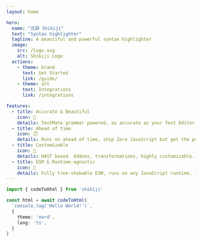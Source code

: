 ```yaml
---
layout: home

hero:
  name: "式辞 Shikiji"
  text: "Syntax highlighter"
  tagline: A beautiful and powerful syntax highlighter
  image:
    src: /logo.svg
    alt: Shikiji Logo
  actions:
    - theme: brand
      text: Get Started
      link: /guide/
    - theme: alt
      text: Integrations
      link: /integrations

features:
  - title: Accurate & Beautiful
    icon: 🌈
    details: TextMate grammar powered, as accurate as your Text Editor.
  - title: Ahead of time
    icon: ⏱️
    details: Runs on ahead of time, ship Zero JavaScript but get the perfect syntax highlight.
  - title: Customizable
    icon: 🧩
    details: HAST based. Addons, transformations, highly customizable.
  - title: ESM & Runtime-agnostic
    icon: 🎄
    details: Fully tree-shakable ESM, runs on any JavaScript runtime, including Browser, Node.js, Cloudflare Workers, etc.
---
```


<VPContent>
<div class="vp-doc ">

```ts twoslash
import { codeToHtml } from 'shikiji'

const html = await codeToHtml(
  `console.log('Hello World!')`,
  {
    theme: 'nord',
    lang: 'ts',
  }
)
```

</div>
</VPContent>
